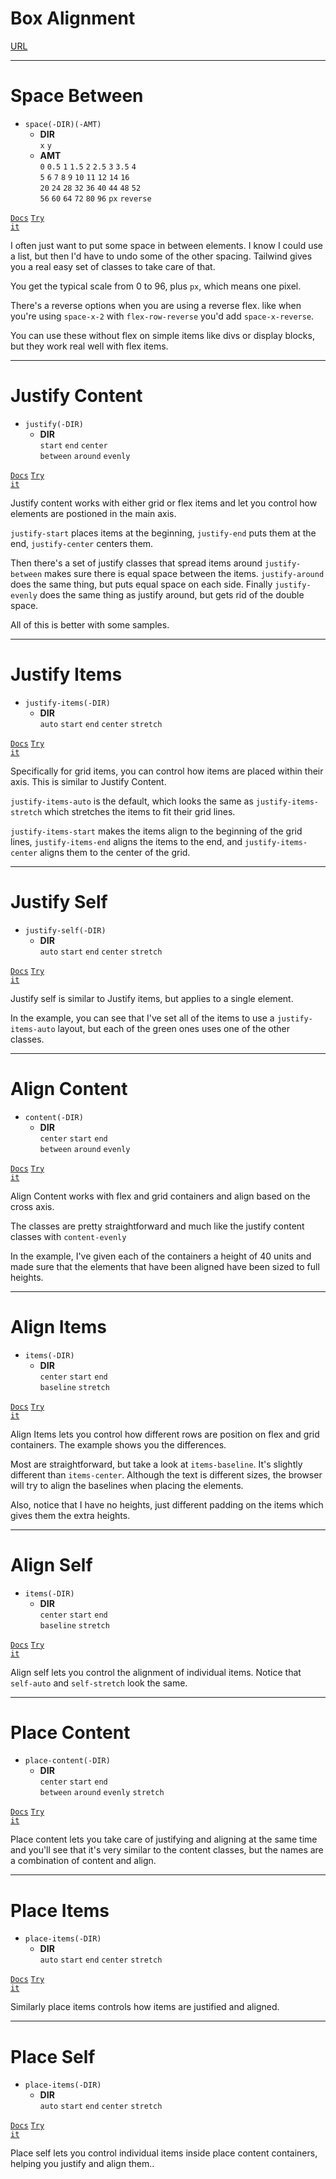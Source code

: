 <!-- .slide: data-state="layout-title" class="bg-dark"-->

# Box Alignment

<div class="slide-link"><a href="URL"><i class="fab fa-slideshare"></i> URL</a></div>

> >

---

# Space Between

- `space(-DIR)(-AMT)`
  - **DIR**<br>
  `x` `y`<br>
  - **AMT**<br>
  `0` `0.5` `1` `1.5` `2` `2.5` `3` `3.5` `4`<br>
  `5` `6` `7` `8` `9` `10` `11` `12` `14` `16`<br>
  `20` `24` `28` `32` `36` `40` `44` `48` `52`<br>
  `56` `60` `64` `72` `80` `96` `px` `reverse`

<a href="https://tailwindcss.com/docs/space" target="_blank"><code class="code-exciting">Docs</code></a> <a href="https://codepen.io/planetoftheweb/pen/yLabKeY?editors=1000" target="_blank"><code class="code-royal">Try it</code></a>

> >

I often just want to put some space in between elements. I know I could use a list, but then I'd have to undo some of the other spacing. Tailwind gives you a real easy set of classes to take care of that.

You get the typical scale from 0 to 96, plus `px`, which means one pixel.

There's a reverse options when you are using a reverse flex. like when you're using `space-x-2` with `flex-row-reverse` you'd add `space-x-reverse`.

You can use these without flex on simple items like divs or display blocks, but they work real well with flex items.

---

# Justify Content

- `justify(-DIR)`
  - **DIR**<br>
  `start` `end` `center`<br>`between` `around` `evenly`

<a href="https://tailwindcss.com/docs/justify-content" target="_blank"><code class="code-exciting">Docs</code></a> <a href="https://codepen.io/planetoftheweb/pen/BaLRrVB" target="_blank"><code class="code-royal">Try it</code></a>

> >

Justify content works with either grid or flex items and let you control how elements are postioned in the main axis.

`justify-start` places items at the beginning, `justify-end` puts them at the end, `justify-center` centers them.
 
 Then there's a set of justify classes that spread items around `justify-between` makes sure there is equal space between the items. `justify-around` does the same thing, but puts equal space on each side. Finally `justify-evenly` does the same thing as justify around, but gets rid of the double space.

 All of this is better with some samples.

---

# Justify Items

- `justify-items(-DIR)`
  - **DIR**<br>
  `auto` `start` `end` `center` `stretch`

<a href="https://tailwindcss.com/docs/justify-items" target="_blank"><code class="code-exciting">Docs</code></a> <a href="https://codepen.io/planetoftheweb/pen/XWjREwZ?editors=1000" target="_blank"><code class="code-royal">Try it</code></a>

> >

Specifically for grid items, you can control how items are placed within their axis. This is similar to Justify Content.

`justify-items-auto` is the default, which looks the same as `justify-items-stretch` which stretches the items to fit their grid lines.
 
`justify-items-start` makes the items align to the beginning of the grid lines, `justify-items-end` aligns the items to the end, and `justify-items-center` aligns them to the center of the grid.

---

# Justify Self

- `justify-self(-DIR)`
  - **DIR**<br>
  `auto` `start` `end` `center` `stretch`

<a href="https://tailwindcss.com/docs/justify-self" target="_blank"><code class="code-exciting">Docs</code></a> <a href="https://codepen.io/planetoftheweb/pen/qBamYZg?editors=1000" target="_blank"><code class="code-royal">Try it</code></a>

> >

Justify self is similar to Justify items, but applies to a single element.

In the example, you can see that I've set all of the items to use a `justify-items-auto` layout, but each of the green ones uses one of the other classes.


---

# Align Content

- `content(-DIR)`
  - **DIR**<br>
  `center` `start` `end`<br>
  `between` `around` `evenly`

<a href="https://tailwindcss.com/docs/align-content" target="_blank"><code class="code-exciting">Docs</code></a> <a href="https://codepen.io/planetoftheweb/pen/XWjRqqy?editors=1000" target="_blank"><code class="code-royal">Try it</code></a>

> >

Align Content works with flex and grid containers and align based on the cross axis.

The classes are pretty straightforward and much like the justify content classes with `content-evenly`

In the example, I've given each of the containers a height of 40 units and made sure that the elements that have been aligned have been sized to full heights.

---

# Align Items

- `items(-DIR)`
  - **DIR**<br>
  `center` `start` `end`<br>
  `baseline` `stretch`

<a href="https://tailwindcss.com/docs/align-content" target="_blank"><code class="code-exciting">Docs</code></a> <a href="https://codepen.io/planetoftheweb/pen/QWKvxWx?editors=1000" target="_blank"><code class="code-royal">Try it</code></a>

> >

Align Items lets you control how different rows are position on flex and grid containers. The example shows you the differences.

Most are straightforward, but take a look at `items-baseline`. It's slightly different than `items-center`. Although the text is different sizes, the browser will try to align the baselines when placing the elements.

Also, notice that I have no heights, just different padding on the items which gives them the extra heights.

---

# Align Self

- `items(-DIR)`
  - **DIR**<br>
  `center` `start` `end`<br>
  `baseline` `stretch`

<a href="https://tailwindcss.com/docs/align-self" target="_blank"><code class="code-exciting">Docs</code></a> <a href="https://codepen.io/planetoftheweb/pen/mdrmKOw?editors=1000" target="_blank"><code class="code-royal">Try it</code></a>

> >

Align self lets you control the alignment of individual items. Notice that `self-auto` and `self-stretch` look the same.

---

# Place Content

- `place-content(-DIR)`
  - **DIR**<br>
  `center` `start` `end`<br>
  `between` `around` `evenly` `stretch`

<a href="https://tailwindcss.com/docs/place-content" target="_blank"><code class="code-exciting">Docs</code></a> <a href="https://codepen.io/planetoftheweb/pen/eYdWKXp?editors=1000" target="_blank"><code class="code-royal">Try it</code></a>

> >

Place content lets you take care of justifying and aligning at the same time and you'll see that it's very similar to the content classes, but the names are a combination of content and align.

---

# Place Items

- `place-items(-DIR)`
  - **DIR**<br>
  `auto` `start` `end` `center` `stretch`

<a href="https://tailwindcss.com/docs/place-items" target="_blank"><code class="code-exciting">Docs</code></a> <a href="https://codepen.io/planetoftheweb/pen/RwGVdjq?editors=1000" target="_blank"><code class="code-royal">Try it</code></a>

> >

Similarly place items controls how items are justified and aligned.

---

# Place Self

- `place-items(-DIR)`
  - **DIR**<br>
  `auto` `start` `end` `center` `stretch`

<a href="https://tailwindcss.com/docs/place-self" target="_blank"><code class="code-exciting">Docs</code></a> <a href="https://codepen.io/planetoftheweb/pen/dypWLzB?editors=1000" target="_blank"><code class="code-royal">Try it</code></a>

> >

Place self lets you control individual items inside place content containers, helping you justify and align them..